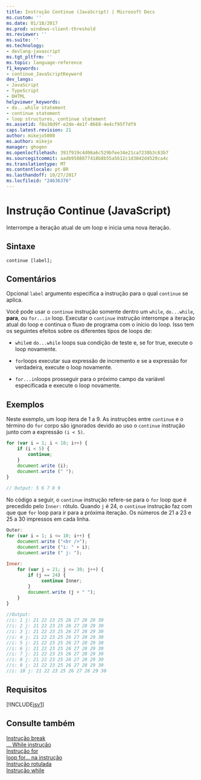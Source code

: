 ```yaml
---
title: Instrução Continue (JavaScript) | Microsoft Docs
ms.custom: ''
ms.date: 01/18/2017
ms.prod: windows-client-threshold
ms.reviewer: ''
ms.suite: ''
ms.technology:
- devlang-javascript
ms.tgt_pltfrm: ''
ms.topic: language-reference
f1_keywords:
- continue_JavaScriptKeyword
dev_langs:
- JavaScript
- TypeScript
- DHTML
helpviewer_keywords:
- do...while statement
- continue statement
- loop structures, continue statement
ms.assetid: f8a30d9f-e2de-4e1f-8668-4e4cf95f7df9
caps.latest.revision: 21
author: mikejo5000
ms.author: mikejo
manager: ghogen
ms.openlocfilehash: 391f919c4d06a6c529bfee34e21ca7238b3c63b7
ms.sourcegitcommit: aadb9588877418b8b55a5612c1d3842d4520ca4c
ms.translationtype: MT
ms.contentlocale: pt-BR
ms.lasthandoff: 10/27/2017
ms.locfileid: "24636376"
---
```

# <a name="continue-statement-javascript"></a>Instrução Continue (JavaScript)
Interrompe a iteração atual de um loop e inicia uma nova iteração.  
  
## <a name="syntax"></a>Sintaxe  
  
```  
continue [label];  
```  
  
## <a name="remarks"></a>Comentários  
 Opcional `label` argumento especifica a instrução para o qual `continue` se aplica.  
  
 Você pode usar o `continue` instrução somente dentro um `while`, `do...while`, **para**, ou `for...in` loop. Executar o `continue` instrução interrompe a iteração atual do loop e continua o fluxo de programa com o início do loop. Isso tem os seguintes efeitos sobre os diferentes tipos de loops de:  
  
-   `while`e `do...while` loops sua condição de teste e, se for true, execute o loop novamente.  
  
-   `for`loops executar sua expressão de incremento e se a expressão for verdadeira, execute o loop novamente.  
  
-   `for...in`loops prosseguir para o próximo campo da variável especificada e execute o loop novamente.  
  
## <a name="examples"></a>Exemplos  
 Neste exemplo, um loop itera de 1 a 9. As instruções entre `continue` e o término do `for` corpo são ignorados devido ao uso o `continue` instrução junto com a expressão `(i < 5)`.  
  
```JavaScript  
for (var i = 1; i < 10; i++) {  
    if (i < 5) {  
        continue;  
    }  
    document.write (i);  
    document.write (" ");  
}  
  
// Output: 5 6 7 8 9  
```  
  
 No código a seguir, o `continue` instrução refere-se para o `for` loop que é precedido pelo `Inner:` rótulo. Quando `j` é 24, o `continue` instrução faz com que que `for` loop para ir para a próxima iteração. Os números de 21 a 23 e 25 a 30 impressos em cada linha.  
  
```JavaScript  
Outer:  
for (var i = 1; i <= 10; i++) {  
    document.write ("<br />");  
    document.write ("i: " + i);  
    document.write (" j: ");  
  
Inner:  
    for (var j = 21; j <= 30; j++) {  
        if (j == 24) {  
             continue Inner;  
        }  
        document.write (j + " ");  
    }  
}  
  
//Output:  
//i: 1 j: 21 22 23 25 26 27 28 29 30   
//i: 2 j: 21 22 23 25 26 27 28 29 30   
//i: 3 j: 21 22 23 25 26 27 28 29 30   
//i: 4 j: 21 22 23 25 26 27 28 29 30   
//i: 5 j: 21 22 23 25 26 27 28 29 30   
//i: 6 j: 21 22 23 25 26 27 28 29 30   
//i: 7 j: 21 22 23 25 26 27 28 29 30   
//i: 8 j: 21 22 23 25 26 27 28 29 30   
//i: 9 j: 21 22 23 25 26 27 28 29 30   
//i: 10 j: 21 22 23 25 26 27 28 29 30  
```  
  
## <a name="requirements"></a>Requisitos  
 [!INCLUDE[jsv1](../../javascript/misc/includes/jsv1-md.md)]  
  
## <a name="see-also"></a>Consulte também  
 [Instrução break](../../javascript/reference/break-statement-javascript.md)   
 [... While instrução](../../javascript/reference/do-dot-dot-dot-while-statement-javascript.md)   
 [Instrução for](../../javascript/reference/for-statement-javascript.md)   
 [loop for... na instrução](../../javascript/reference/for-dot-dot-dot-in-statement-javascript.md)   
 [Instrução rotulada](../../javascript/reference/labeled-statement-javascript.md)   
 [Instrução while](../../javascript/reference/while-statement-javascript.md)